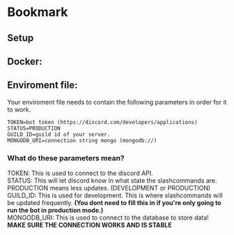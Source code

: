 # Bookmark

## Setup

## Docker:

## Enviroment file:

Your enviroment file needs to contain the following parameters in order for it to work.

```
TOKEN=bot token (https://discord.com/developers/applications)
STATUS=PRODUCTION
GUILD_ID=guild id of your server.
MONGODB_URI=connection string mongo (mongodb://)
```

### What do these parameters mean?<br>

TOKEN: This is used to connect to the discord API.<br>
STATUS: This will let discord know in what state the slashcommands are. PRODUCTION means less updates. (DEVELOPMENT or PRODUCTION)<br>
GUILD_ID: This is used for development. This is where slashcommands will be updated frequently. **(You dont need to fill this in if you're only going to run the bot in production mode.)**<br>
MONGODB_URI: This is used to connect to the database to store data! **MAKE SURE THE CONNECTION WORKS AND IS STABLE**
